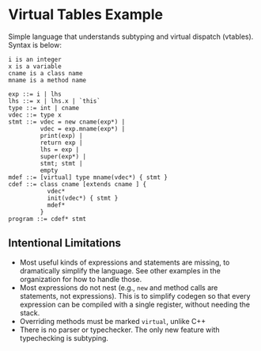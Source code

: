 # Virtual Tables Example #

Simple language that understands subtyping and virtual dispatch (vtables).
Syntax is below:

```
i is an integer
x is a variable
cname is a class name
mname is a method name

exp ::= i | lhs
lhs ::= x | lhs.x | `this`
type ::= int | cname
vdec ::= type x
stmt ::= vdec = new cname(exp*) |
         vdec = exp.mname(exp*) |
         print(exp) |
         return exp |
         lhs = exp |
         super(exp*) |
         stmt; stmt |
         empty
mdef ::= [virtual] type mname(vdec*) { stmt }
cdef ::= class cname [extends cname ] {
           vdec*
           init(vdec*) { stmt }
           mdef*
         }
program ::= cdef* stmt
```

## Intentional Limitations ##

- Most useful kinds of expressions and statements are missing, to dramatically simplify the language.
  See other examples in the organization for how to handle those.
- Most expressions do not nest (e.g., `new` and method calls are statements, not expressions).
  This is to simplify codegen so that every expression can be compiled with a single register, without needing the stack.
- Overriding methods must be marked `virtual`, unlike C++
- There is no parser or typechecker.
  The only new feature with typechecking is subtyping.
